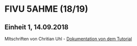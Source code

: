 # FIVU 5AHME (18/19)


## Einheit 1, 14.09.2018
MItschriften von Chritian Uhl - [Dokumentation von dem Tutorial](uhlchm14/Fivu_5AHME/1.Einheit.md)


